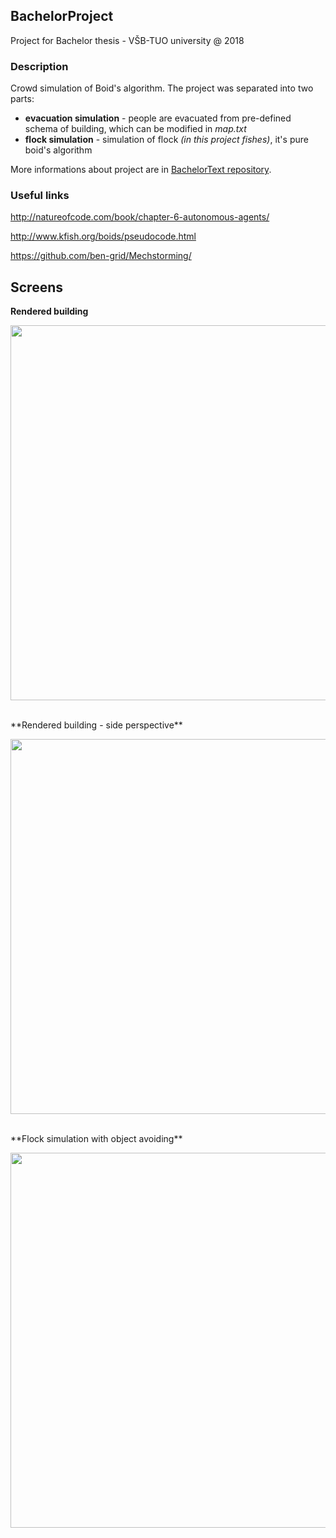 ## BachelorProject
Project for Bachelor thesis - VŠB-TUO university @ 2018

### Description
Crowd simulation of Boid's algorithm. The project was separated into two parts:
* **evacuation simulation** - people are evacuated from pre-defined schema of building, which can be modified in *map.txt*
* **flock simulation** - simulation of flock *(in this project fishes)*, it's pure boid's algorithm

More informations about project are in [BachelorText repository](https://github.com/pr033r/BachelorText/blob/master/main.pdf).

### Useful links
http://natureofcode.com/book/chapter-6-autonomous-agents/

http://www.kfish.org/boids/pseudocode.html

https://github.com/ben-grid/Mechstorming/

## Screens

**Rendered building**

<a href="url"><img src="http://adam-lasak.xf.cz/w/bachelor-images/newscreen2.jpg" width="600" ></a>

<br>
**Rendered building - side perspective**

<a href="url"><img src="http://adam-lasak.xf.cz/w/bachelor-images/newscreen3.jpg" width="600" ></a>

<br>
**Flock simulation with object avoiding**

<a href="url"><img src="http://adam-lasak.xf.cz/w/bachelor-images/new_fish4.jpg" width="600" ></a>
